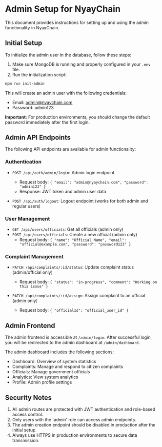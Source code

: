 # Admin Setup for NyayChain

This document provides instructions for setting up and using the admin functionality in NyayChain.

## Initial Setup

To initialize the admin user in the database, follow these steps:

1. Make sure MongoDB is running and properly configured in your `.env` file.
2. Run the initialization script:

```bash
npm run init-admin
```

This will create an admin user with the following credentials:
- Email: admin@nyaychain.com
- Password: admin123

**Important:** For production environments, you should change the default password immediately after the first login.

## Admin API Endpoints

The following API endpoints are available for admin functionality:

### Authentication

- `POST /api/auth/admin/login`: Admin login endpoint
  - Request body: `{ "email": "admin@nyaychain.com", "password": "admin123" }`
  - Response: JWT token and admin user data

- `POST /api/auth/logout`: Logout endpoint (works for both admin and regular users)

### User Management

- `GET /api/users/officials`: Get all officials (admin only)
- `POST /api/users/officials`: Create a new official (admin only)
  - Request body: `{ "name": "Official Name", "email": "official@example.com", "password": "password123" }`

### Complaint Management

- `PATCH /api/complaints/:id/status`: Update complaint status (admin/official only)
  - Request body: `{ "status": "in-progress", "comment": "Working on this issue" }`

- `PATCH /api/complaints/:id/assign`: Assign complaint to an official (admin only)
  - Request body: `{ "officialId": "official_user_id" }`

## Admin Frontend

The admin frontend is accessible at `/admin/login`. After successful login, you will be redirected to the admin dashboard at `/admin/dashboard`.

The admin dashboard includes the following sections:
- Dashboard: Overview of system statistics
- Complaints: Manage and respond to citizen complaints
- Officials: Manage government officials
- Analytics: View system analytics
- Profile: Admin profile settings

## Security Notes

1. All admin routes are protected with JWT authentication and role-based access control.
2. Only users with the 'admin' role can access admin endpoints.
3. The admin creation endpoint should be disabled in production after the initial setup.
4. Always use HTTPS in production environments to secure data transmission. 
